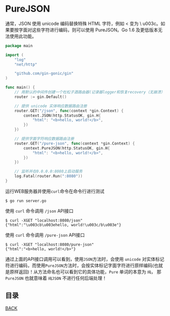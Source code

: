 # PureJSON

通常，JSON 使用 unicode 编码替换特殊 HTML 字符，例如 < 变为 \ u003c。如果要按字面对这些字符进行编码，则可以使用 PureJSON。Go 1.6 及更低版本无法使用此功能。

```go
package main

import (
	"log"
	"net/http"

	"github.com/gin-gonic/gin"
)

func main() {
	// 用默认的中间件创建一个杜松子酒路由器(记录器logger和恢复recovery（无崩溃）中间件)
	router := gin.Default()

	// 提供 unicode 实体响应数据路由注册
	router.GET("/json", func(context *gin.Context) {
		context.JSON(http.StatusOK, gin.H{
			"html": "<b>hello, world!</b>",
		})
	})

	// 提供字面字符响应数据路由注册
	router.GET("/pure-json", func(context *gin.Context) {
		context.PureJSON(http.StatusOK, gin.H{
			"html": "<b>hello, world!</b>",
		})
	})

	// 监听并在0.0.0.0:8080上启动服务
	log.Fatal(router.Run(":8080"))
}
```

运行WEB服务器并使用`curl`命令在命令行进行测试

```shell
$ go run server.go
```

使用 `curl` 命令调用 `/json` API接口

```shell
$ curl -XGET "localhost:8080/json"          
{"html":"\u003cb\u003ehello, world!\u003c/b\u003e"}
```

使用 `curl` 命令调用 `/pure-json` API接口

```shell
$ curl -XGET "localhost:8080/pure-json"   
{"html":"<b>hello, world!</b>"}
```

通过上面的API接口调用可以看到，使用`JSON`方法时，会使用 `unicode` 对实体标记符进行编码，而使用`PureJSON`方法时，会按实体标记字面字符进行原样编码(也就是原样返回)！从方法命名也可以看到它的具体功能，`Pure` 单词的本意为 `纯`， 那 `PureJSON` 也就意味着 `纯JSON` 不进行任何后端处理！

## 目录

[BACK](../gin-use.md)

